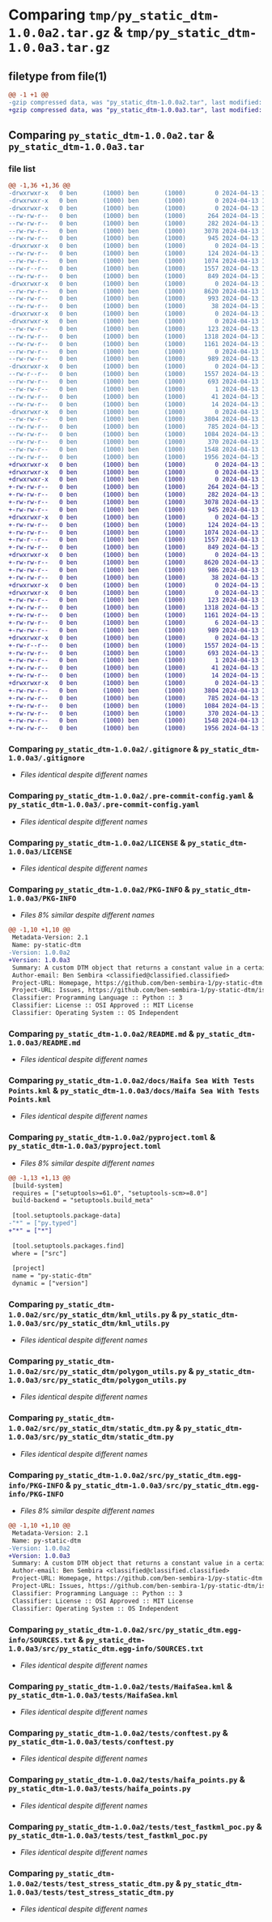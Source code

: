 # Comparing `tmp/py_static_dtm-1.0.0a2.tar.gz` & `tmp/py_static_dtm-1.0.0a3.tar.gz`

## filetype from file(1)

```diff
@@ -1 +1 @@
-gzip compressed data, was "py_static_dtm-1.0.0a2.tar", last modified: Sat Apr 13 17:39:29 2024, max compression
+gzip compressed data, was "py_static_dtm-1.0.0a3.tar", last modified: Sat Apr 13 17:47:50 2024, max compression
```

## Comparing `py_static_dtm-1.0.0a2.tar` & `py_static_dtm-1.0.0a3.tar`

### file list

```diff
@@ -1,36 +1,36 @@
-drwxrwxr-x   0 ben       (1000) ben       (1000)        0 2024-04-13 17:39:29.943857 py_static_dtm-1.0.0a2/
-drwxrwxr-x   0 ben       (1000) ben       (1000)        0 2024-04-13 17:39:29.923856 py_static_dtm-1.0.0a2/.github/
-drwxrwxr-x   0 ben       (1000) ben       (1000)        0 2024-04-13 17:39:29.935857 py_static_dtm-1.0.0a2/.github/workflows/
--rw-rw-r--   0 ben       (1000) ben       (1000)      264 2024-04-13 16:08:57.000000 py_static_dtm-1.0.0a2/.github/workflows/lint.yaml
--rw-rw-r--   0 ben       (1000) ben       (1000)      282 2024-04-13 16:08:57.000000 py_static_dtm-1.0.0a2/.github/workflows/test.yaml
--rw-rw-r--   0 ben       (1000) ben       (1000)     3078 2024-04-13 16:08:57.000000 py_static_dtm-1.0.0a2/.gitignore
--rw-rw-r--   0 ben       (1000) ben       (1000)      945 2024-04-13 16:33:21.000000 py_static_dtm-1.0.0a2/.pre-commit-config.yaml
-drwxrwxr-x   0 ben       (1000) ben       (1000)        0 2024-04-13 17:39:29.935857 py_static_dtm-1.0.0a2/.vscode/
--rw-rw-r--   0 ben       (1000) ben       (1000)      124 2024-04-13 16:08:57.000000 py_static_dtm-1.0.0a2/.vscode/settings.json
--rw-rw-r--   0 ben       (1000) ben       (1000)     1074 2024-04-13 16:08:57.000000 py_static_dtm-1.0.0a2/LICENSE
--rw-r--r--   0 ben       (1000) ben       (1000)     1557 2024-04-13 17:39:29.939857 py_static_dtm-1.0.0a2/PKG-INFO
--rw-rw-r--   0 ben       (1000) ben       (1000)      849 2024-04-13 16:18:18.000000 py_static_dtm-1.0.0a2/README.md
-drwxrwxr-x   0 ben       (1000) ben       (1000)        0 2024-04-13 17:39:29.935857 py_static_dtm-1.0.0a2/docs/
--rw-rw-r--   0 ben       (1000) ben       (1000)     8620 2024-04-13 16:08:57.000000 py_static_dtm-1.0.0a2/docs/Haifa Sea With Tests Points.kml
--rw-rw-r--   0 ben       (1000) ben       (1000)      993 2024-04-13 17:37:44.000000 py_static_dtm-1.0.0a2/pyproject.toml
--rw-rw-r--   0 ben       (1000) ben       (1000)       38 2024-04-13 17:39:29.943857 py_static_dtm-1.0.0a2/setup.cfg
-drwxrwxr-x   0 ben       (1000) ben       (1000)        0 2024-04-13 17:39:29.927856 py_static_dtm-1.0.0a2/src/
-drwxrwxr-x   0 ben       (1000) ben       (1000)        0 2024-04-13 17:39:29.939857 py_static_dtm-1.0.0a2/src/py_static_dtm/
--rw-rw-r--   0 ben       (1000) ben       (1000)      123 2024-04-13 16:08:57.000000 py_static_dtm-1.0.0a2/src/py_static_dtm/__init__.py
--rw-rw-r--   0 ben       (1000) ben       (1000)     1318 2024-04-13 16:08:57.000000 py_static_dtm-1.0.0a2/src/py_static_dtm/kml_utils.py
--rw-rw-r--   0 ben       (1000) ben       (1000)     1161 2024-04-13 16:49:18.000000 py_static_dtm-1.0.0a2/src/py_static_dtm/polygon_utils.py
--rw-rw-r--   0 ben       (1000) ben       (1000)        0 2024-04-13 16:47:50.000000 py_static_dtm-1.0.0a2/src/py_static_dtm/py.typed
--rw-rw-r--   0 ben       (1000) ben       (1000)      989 2024-04-13 16:34:22.000000 py_static_dtm-1.0.0a2/src/py_static_dtm/static_dtm.py
-drwxrwxr-x   0 ben       (1000) ben       (1000)        0 2024-04-13 17:39:29.939857 py_static_dtm-1.0.0a2/src/py_static_dtm.egg-info/
--rw-r--r--   0 ben       (1000) ben       (1000)     1557 2024-04-13 17:39:29.000000 py_static_dtm-1.0.0a2/src/py_static_dtm.egg-info/PKG-INFO
--rw-rw-r--   0 ben       (1000) ben       (1000)      693 2024-04-13 17:39:29.000000 py_static_dtm-1.0.0a2/src/py_static_dtm.egg-info/SOURCES.txt
--rw-rw-r--   0 ben       (1000) ben       (1000)        1 2024-04-13 17:39:29.000000 py_static_dtm-1.0.0a2/src/py_static_dtm.egg-info/dependency_links.txt
--rw-rw-r--   0 ben       (1000) ben       (1000)       41 2024-04-13 17:39:29.000000 py_static_dtm-1.0.0a2/src/py_static_dtm.egg-info/requires.txt
--rw-rw-r--   0 ben       (1000) ben       (1000)       14 2024-04-13 17:39:29.000000 py_static_dtm-1.0.0a2/src/py_static_dtm.egg-info/top_level.txt
-drwxrwxr-x   0 ben       (1000) ben       (1000)        0 2024-04-13 17:39:29.939857 py_static_dtm-1.0.0a2/tests/
--rw-rw-r--   0 ben       (1000) ben       (1000)     3804 2024-04-13 16:08:57.000000 py_static_dtm-1.0.0a2/tests/HaifaSea.kml
--rw-rw-r--   0 ben       (1000) ben       (1000)      785 2024-04-13 16:21:21.000000 py_static_dtm-1.0.0a2/tests/conftest.py
--rw-rw-r--   0 ben       (1000) ben       (1000)     1084 2024-04-13 16:08:57.000000 py_static_dtm-1.0.0a2/tests/haifa_points.py
--rw-rw-r--   0 ben       (1000) ben       (1000)      370 2024-04-13 16:50:43.000000 py_static_dtm-1.0.0a2/tests/test_example_simple_usage.py
--rw-rw-r--   0 ben       (1000) ben       (1000)     1548 2024-04-13 16:08:57.000000 py_static_dtm-1.0.0a2/tests/test_fastkml_poc.py
--rw-rw-r--   0 ben       (1000) ben       (1000)     1956 2024-04-13 16:21:21.000000 py_static_dtm-1.0.0a2/tests/test_stress_static_dtm.py
+drwxrwxr-x   0 ben       (1000) ben       (1000)        0 2024-04-13 17:47:50.019037 py_static_dtm-1.0.0a3/
+drwxrwxr-x   0 ben       (1000) ben       (1000)        0 2024-04-13 17:47:50.011037 py_static_dtm-1.0.0a3/.github/
+drwxrwxr-x   0 ben       (1000) ben       (1000)        0 2024-04-13 17:47:50.011037 py_static_dtm-1.0.0a3/.github/workflows/
+-rw-rw-r--   0 ben       (1000) ben       (1000)      264 2024-04-13 16:08:57.000000 py_static_dtm-1.0.0a3/.github/workflows/lint.yaml
+-rw-rw-r--   0 ben       (1000) ben       (1000)      282 2024-04-13 16:08:57.000000 py_static_dtm-1.0.0a3/.github/workflows/test.yaml
+-rw-rw-r--   0 ben       (1000) ben       (1000)     3078 2024-04-13 16:08:57.000000 py_static_dtm-1.0.0a3/.gitignore
+-rw-rw-r--   0 ben       (1000) ben       (1000)      945 2024-04-13 16:33:21.000000 py_static_dtm-1.0.0a3/.pre-commit-config.yaml
+drwxrwxr-x   0 ben       (1000) ben       (1000)        0 2024-04-13 17:47:50.011037 py_static_dtm-1.0.0a3/.vscode/
+-rw-rw-r--   0 ben       (1000) ben       (1000)      124 2024-04-13 16:08:57.000000 py_static_dtm-1.0.0a3/.vscode/settings.json
+-rw-rw-r--   0 ben       (1000) ben       (1000)     1074 2024-04-13 16:08:57.000000 py_static_dtm-1.0.0a3/LICENSE
+-rw-r--r--   0 ben       (1000) ben       (1000)     1557 2024-04-13 17:47:50.015037 py_static_dtm-1.0.0a3/PKG-INFO
+-rw-rw-r--   0 ben       (1000) ben       (1000)      849 2024-04-13 16:18:18.000000 py_static_dtm-1.0.0a3/README.md
+drwxrwxr-x   0 ben       (1000) ben       (1000)        0 2024-04-13 17:47:50.015037 py_static_dtm-1.0.0a3/docs/
+-rw-rw-r--   0 ben       (1000) ben       (1000)     8620 2024-04-13 16:08:57.000000 py_static_dtm-1.0.0a3/docs/Haifa Sea With Tests Points.kml
+-rw-rw-r--   0 ben       (1000) ben       (1000)      986 2024-04-13 17:46:30.000000 py_static_dtm-1.0.0a3/pyproject.toml
+-rw-rw-r--   0 ben       (1000) ben       (1000)       38 2024-04-13 17:47:50.019037 py_static_dtm-1.0.0a3/setup.cfg
+drwxrwxr-x   0 ben       (1000) ben       (1000)        0 2024-04-13 17:47:50.011037 py_static_dtm-1.0.0a3/src/
+drwxrwxr-x   0 ben       (1000) ben       (1000)        0 2024-04-13 17:47:50.015037 py_static_dtm-1.0.0a3/src/py_static_dtm/
+-rw-rw-r--   0 ben       (1000) ben       (1000)      123 2024-04-13 16:08:57.000000 py_static_dtm-1.0.0a3/src/py_static_dtm/__init__.py
+-rw-rw-r--   0 ben       (1000) ben       (1000)     1318 2024-04-13 16:08:57.000000 py_static_dtm-1.0.0a3/src/py_static_dtm/kml_utils.py
+-rw-rw-r--   0 ben       (1000) ben       (1000)     1161 2024-04-13 16:49:18.000000 py_static_dtm-1.0.0a3/src/py_static_dtm/polygon_utils.py
+-rw-rw-r--   0 ben       (1000) ben       (1000)        6 2024-04-13 17:46:11.000000 py_static_dtm-1.0.0a3/src/py_static_dtm/py.typed
+-rw-rw-r--   0 ben       (1000) ben       (1000)      989 2024-04-13 16:34:22.000000 py_static_dtm-1.0.0a3/src/py_static_dtm/static_dtm.py
+drwxrwxr-x   0 ben       (1000) ben       (1000)        0 2024-04-13 17:47:50.015037 py_static_dtm-1.0.0a3/src/py_static_dtm.egg-info/
+-rw-r--r--   0 ben       (1000) ben       (1000)     1557 2024-04-13 17:47:49.000000 py_static_dtm-1.0.0a3/src/py_static_dtm.egg-info/PKG-INFO
+-rw-rw-r--   0 ben       (1000) ben       (1000)      693 2024-04-13 17:47:50.000000 py_static_dtm-1.0.0a3/src/py_static_dtm.egg-info/SOURCES.txt
+-rw-rw-r--   0 ben       (1000) ben       (1000)        1 2024-04-13 17:47:49.000000 py_static_dtm-1.0.0a3/src/py_static_dtm.egg-info/dependency_links.txt
+-rw-rw-r--   0 ben       (1000) ben       (1000)       41 2024-04-13 17:47:49.000000 py_static_dtm-1.0.0a3/src/py_static_dtm.egg-info/requires.txt
+-rw-rw-r--   0 ben       (1000) ben       (1000)       14 2024-04-13 17:47:49.000000 py_static_dtm-1.0.0a3/src/py_static_dtm.egg-info/top_level.txt
+drwxrwxr-x   0 ben       (1000) ben       (1000)        0 2024-04-13 17:47:50.015037 py_static_dtm-1.0.0a3/tests/
+-rw-rw-r--   0 ben       (1000) ben       (1000)     3804 2024-04-13 16:08:57.000000 py_static_dtm-1.0.0a3/tests/HaifaSea.kml
+-rw-rw-r--   0 ben       (1000) ben       (1000)      785 2024-04-13 16:21:21.000000 py_static_dtm-1.0.0a3/tests/conftest.py
+-rw-rw-r--   0 ben       (1000) ben       (1000)     1084 2024-04-13 16:08:57.000000 py_static_dtm-1.0.0a3/tests/haifa_points.py
+-rw-rw-r--   0 ben       (1000) ben       (1000)      370 2024-04-13 16:50:43.000000 py_static_dtm-1.0.0a3/tests/test_example_simple_usage.py
+-rw-rw-r--   0 ben       (1000) ben       (1000)     1548 2024-04-13 16:08:57.000000 py_static_dtm-1.0.0a3/tests/test_fastkml_poc.py
+-rw-rw-r--   0 ben       (1000) ben       (1000)     1956 2024-04-13 16:21:21.000000 py_static_dtm-1.0.0a3/tests/test_stress_static_dtm.py
```

### Comparing `py_static_dtm-1.0.0a2/.gitignore` & `py_static_dtm-1.0.0a3/.gitignore`

 * *Files identical despite different names*

### Comparing `py_static_dtm-1.0.0a2/.pre-commit-config.yaml` & `py_static_dtm-1.0.0a3/.pre-commit-config.yaml`

 * *Files identical despite different names*

### Comparing `py_static_dtm-1.0.0a2/LICENSE` & `py_static_dtm-1.0.0a3/LICENSE`

 * *Files identical despite different names*

### Comparing `py_static_dtm-1.0.0a2/PKG-INFO` & `py_static_dtm-1.0.0a3/PKG-INFO`

 * *Files 8% similar despite different names*

```diff
@@ -1,10 +1,10 @@
 Metadata-Version: 2.1
 Name: py-static-dtm
-Version: 1.0.0a2
+Version: 1.0.0a3
 Summary: A custom DTM object that returns a constant value in a certain polygon
 Author-email: Ben Sembira <classified@classified.classified>
 Project-URL: Homepage, https://github.com/ben-sembira-1/py-static-dtm
 Project-URL: Issues, https://github.com/ben-sembira-1/py-static-dtm/issues
 Classifier: Programming Language :: Python :: 3
 Classifier: License :: OSI Approved :: MIT License
 Classifier: Operating System :: OS Independent
```

### Comparing `py_static_dtm-1.0.0a2/README.md` & `py_static_dtm-1.0.0a3/README.md`

 * *Files identical despite different names*

### Comparing `py_static_dtm-1.0.0a2/docs/Haifa Sea With Tests Points.kml` & `py_static_dtm-1.0.0a3/docs/Haifa Sea With Tests Points.kml`

 * *Files identical despite different names*

### Comparing `py_static_dtm-1.0.0a2/pyproject.toml` & `py_static_dtm-1.0.0a3/pyproject.toml`

 * *Files 8% similar despite different names*

```diff
@@ -1,13 +1,13 @@
 [build-system]
 requires = ["setuptools>=61.0", "setuptools-scm>=8.0"]
 build-backend = "setuptools.build_meta"
 
 [tool.setuptools.package-data]
-"*" = ["py.typed"]
+"*" = ["*"]
 
 [tool.setuptools.packages.find]
 where = ["src"]
 
 [project]
 name = "py-static-dtm"
 dynamic = ["version"]
```

### Comparing `py_static_dtm-1.0.0a2/src/py_static_dtm/kml_utils.py` & `py_static_dtm-1.0.0a3/src/py_static_dtm/kml_utils.py`

 * *Files identical despite different names*

### Comparing `py_static_dtm-1.0.0a2/src/py_static_dtm/polygon_utils.py` & `py_static_dtm-1.0.0a3/src/py_static_dtm/polygon_utils.py`

 * *Files identical despite different names*

### Comparing `py_static_dtm-1.0.0a2/src/py_static_dtm/static_dtm.py` & `py_static_dtm-1.0.0a3/src/py_static_dtm/static_dtm.py`

 * *Files identical despite different names*

### Comparing `py_static_dtm-1.0.0a2/src/py_static_dtm.egg-info/PKG-INFO` & `py_static_dtm-1.0.0a3/src/py_static_dtm.egg-info/PKG-INFO`

 * *Files 8% similar despite different names*

```diff
@@ -1,10 +1,10 @@
 Metadata-Version: 2.1
 Name: py-static-dtm
-Version: 1.0.0a2
+Version: 1.0.0a3
 Summary: A custom DTM object that returns a constant value in a certain polygon
 Author-email: Ben Sembira <classified@classified.classified>
 Project-URL: Homepage, https://github.com/ben-sembira-1/py-static-dtm
 Project-URL: Issues, https://github.com/ben-sembira-1/py-static-dtm/issues
 Classifier: Programming Language :: Python :: 3
 Classifier: License :: OSI Approved :: MIT License
 Classifier: Operating System :: OS Independent
```

### Comparing `py_static_dtm-1.0.0a2/src/py_static_dtm.egg-info/SOURCES.txt` & `py_static_dtm-1.0.0a3/src/py_static_dtm.egg-info/SOURCES.txt`

 * *Files identical despite different names*

### Comparing `py_static_dtm-1.0.0a2/tests/HaifaSea.kml` & `py_static_dtm-1.0.0a3/tests/HaifaSea.kml`

 * *Files identical despite different names*

### Comparing `py_static_dtm-1.0.0a2/tests/conftest.py` & `py_static_dtm-1.0.0a3/tests/conftest.py`

 * *Files identical despite different names*

### Comparing `py_static_dtm-1.0.0a2/tests/haifa_points.py` & `py_static_dtm-1.0.0a3/tests/haifa_points.py`

 * *Files identical despite different names*

### Comparing `py_static_dtm-1.0.0a2/tests/test_fastkml_poc.py` & `py_static_dtm-1.0.0a3/tests/test_fastkml_poc.py`

 * *Files identical despite different names*

### Comparing `py_static_dtm-1.0.0a2/tests/test_stress_static_dtm.py` & `py_static_dtm-1.0.0a3/tests/test_stress_static_dtm.py`

 * *Files identical despite different names*

